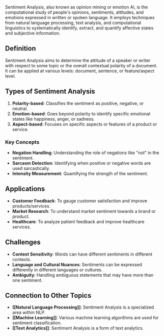 Sentiment Analysis, also known as opinion mining or emotion AI, is the computational study of people's opinions, sentiments, attitudes, and emotions expressed in written or spoken language. It employs techniques from natural language processing, text analysis, and computational linguistics to systematically identify, extract, and quantify affective states and subjective information.

## Definition

Sentiment Analysis aims to determine the attitude of a speaker or writer with respect to some topic or the overall contextual polarity of a document. It can be applied at various levels: document, sentence, or feature/aspect level.

## Types of Sentiment Analysis

1. **Polarity-based**: Classifies the sentiment as positive, negative, or neutral.
2. **Emotion-based**: Goes beyond polarity to identify specific emotional states like happiness, anger, or sadness.
3. **Aspect-based**: Focuses on specific aspects or features of a product or service.

### Key Concepts

- **Negation Handling**: Understanding the role of negations like "not" in the sentiment.
- **Sarcasm Detection**: Identifying when positive or negative words are used sarcastically.
- **Intensity Measurement**: Quantifying the strength of the sentiment.

## Applications

- **Customer Feedback**: To gauge customer satisfaction and improve products/services.
- **Market Research**: To understand market sentiment towards a brand or product.
- **Healthcare**: To analyze patient feedback and improve healthcare services.

## Challenges

- **Context Sensitivity**: Words can have different sentiments in different contexts.
- **Language and Cultural Nuances**: Sentiments can be expressed differently in different languages or cultures.
- **Ambiguity**: Handling ambiguous statements that may have more than one sentiment.

## Connection to Other Topics

- **[[Natural Language Processing]]**: Sentiment Analysis is a specialized area within NLP.
- **[[Machine Learning]]**: Various machine learning algorithms are used for sentiment classification.
- **[[Text Analytics]]**: Sentiment Analysis is a form of text analytics.